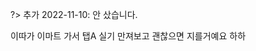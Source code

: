 <!-- ---
title: 이따가 이마트 가야지
date: 2019-09-04
tags: ["blog", "desire"]
excerpt: 제곧내
image: http://img.youtube.com/vi/TpPwI_Lo0YY/0.jpg
--- -->

?> 추가 2022-11-10: 안 샀습니다.

이따가 이마트 가서 탭A 실기 만져보고 괜찮으면 지를거예요 하하